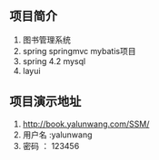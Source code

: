 ## 项目简介
1. 图书管理系统
1. spring springmvc mybatis项目
2. spring 4.2 mysql 
3. layui
## 项目演示地址
1. http://book.yalunwang.com/SSM/
2. 用户名 :yalunwang
3. 密码 ： 123456


